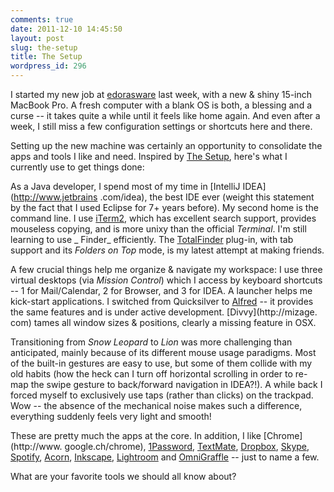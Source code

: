 ```yaml
---
comments: true
date: 2011-12-10 14:45:50
layout: post
slug: the-setup
title: The Setup
wordpress_id: 296
---
```

I started my new job at [edorasware](http://edorasware.com) last week, with a
new & shiny 15-inch MacBook Pro. A fresh computer with a blank OS is both, a
blessing and a curse -- it takes quite a while until it feels like home again. And
even after a week, I still miss a few configuration settings or shortcuts here and
there.

Setting up the new machine was certainly an opportunity to consolidate the apps and 
tools I like and need. Inspired by [The Setup](http://usesthis.com), here's what I 
currently use to get things done:

As a Java developer, I spend most of my time in [IntelliJ IDEA](http://www.jetbrains
.com/idea), the best IDE ever (weight this statement by the fact that I used 
Eclipse for 7+ years before). My second home is the command line. I use [iTerm2](
http://www.iterm2.com), which has excellent search support, provides mouseless 
copying, and is more unixy than the official _Terminal_. I'm still learning to use _
Finder_ efficiently. The [TotalFinder](http://totalfinder.binaryage.com) plug-in, 
with tab support and its _Folders on Top_ mode, is my latest attempt at making 
friends.

A few crucial things help me organize & navigate my workspace: I use three virtual 
desktops (via _Mission Control_) which I access by keyboard shortcuts -- 1 for 
Mail/Calendar, 2 for Browser, and 3 for IDEA. A launcher helps me kick-start 
applications. I switched from Quicksilver to [Alfred](http://alfredapp.com) -- it 
provides the same features and is under active development. [Divvy](http://mizage.
com) tames all window sizes & positions, clearly a missing feature in OSX.

Transitioning from _Snow Leopard_ to _Lion_ was more challenging than anticipated, 
mainly because of its different mouse usage paradigms. Most of the built-in 
gestures are easy to use, but some of them collide with my old habits (how the heck 
can I turn off horizontal scrolling in order to re-map the swipe gesture to 
back/forward navigation in IDEA?!). A while back I forced myself to exclusively use 
taps (rather than clicks) on the trackpad. Wow -- the absence of the mechanical 
noise makes such a difference, everything suddenly feels very light and smooth!

These are pretty much the apps at the core. In addition, I like [Chrome](http://www.
google.ch/chrome), [1Password](http://agilebits.com/onepassword), [TextMate](
http://macromates.com), [Dropbox](http://dropbox.com), [Skype](http://skype.com),
[Spotify](http://spotify.com), [Acorn](http://flyingmeat.com/acorn), [Inkscape](
http://inkscape.org), [Lightroom](http://www.adobe.com/products/photoshoplightroom) 
and [OmniGraffle](http://www.omnigroup.com/products/omnigraffle) -- just to name a 
few.

What are your favorite tools we should all know about?
